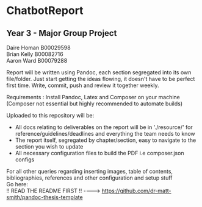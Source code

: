 # ChatbotReport

## Year 3 - Major Group Project   

Daire Homan B00029598   
Brian Kelly B00082716   
Aaron Ward B00079288   

Report will be written using Pandoc, each section segregated into its own file/folder.
 Just start getting the ideas flowing, it doesn't have to be perfect
 first time. Write, commit, push and review it together weekly.   

Requirements : Install Pandoc, Latex and Composer on your machine
(Composer not essential but highly recommended to automate builds)   

Uploaded to this repository will be:
 - All docs relating to deliverables on the report will be in './resource/' for reference/guidelines/deadlines and everything the team needs to know
 - The report itself, segregated by chapter/section, easy to navigate to the section you wish to update   
 - All necessary configuration files to build the PDF i.e composer.json configs

 For all other queries regarding inserting images, table of contents, bibliographies, references and other configuration and setup stuff   
 Go here:     
 !! READ THE README FIRST !! ----> https://github.com/dr-matt-smith/pandoc-thesis-template
